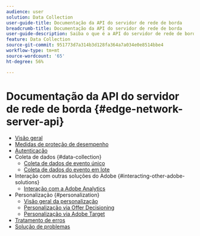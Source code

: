```yaml
---
audience: user
solution: Data Collection
user-guide-title: Documentação da API do servidor de rede de borda
breadcrumb-title: Documentação da API do servidor de rede de borda
user-guide-description: Saiba o que é a API do servidor de rede de borda e como usá-la.
feature: Data Collection
source-git-commit: 951773d7a314b3d128fa364a7a034e0e8514bbe4
workflow-type: tm+mt
source-wordcount: '65'
ht-degree: 56%

---
```



# Documentação da API do servidor de rede de borda {#edge-network-server-api}


* [Visão geral](overview.md)
* [Medidas de proteção de desempenho](guardrails.md)
* [Autenticação](authentication.md)
* Coleta de dados {#data-collection}
   * [Coleta de dados de evento único](interactive-data-collection.md)
   * [Coleta de dados do evento em lote](non-interactive-data-collection.md)
* Interação com outras soluções do Adobe {#interacting-other-adobe-solutions}
   * [Interação com a Adobe Analytics](interacting-adobe-analytics.md)
* Personalização {#personalization}
   * [Visão geral da personalização](personalization-overview.md)
   * [Personalização via Offer Decisioning](personalization-offer-decisioning.md)
   * [Personalização via Adobe Target](personalization-target.md)
* [Tratamento de erros](error-handling.md)
* [Solução de problemas](troubleshooting.md)